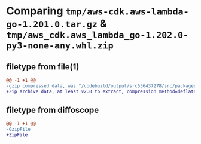 # Comparing `tmp/aws-cdk.aws-lambda-go-1.201.0.tar.gz` & `tmp/aws_cdk.aws_lambda_go-1.202.0-py3-none-any.whl.zip`

## filetype from file(1)

```diff
@@ -1 +1 @@
-gzip compressed data, was "/codebuild/output/src536437278/src/packages/@aws-cdk/aws-lambda-go/dist/python/aws-cdk.aws-lambda-go-1.201.0.tar", last modified: Wed May 10 17:11:37 2023, max compression
+Zip archive data, at least v2.0 to extract, compression method=deflate
```

## filetype from diffoscope

```diff
@@ -1 +1 @@
-GzipFile
+ZipFile
```

